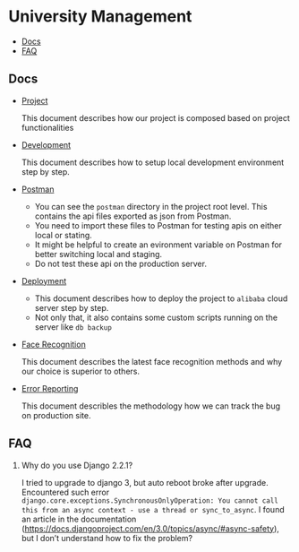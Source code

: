# University Management
- [Docs](#docs)
- [FAQ](#faq)

## Docs
- [Project](docs/project.md)

    This document describes how our project is composed based on project functionalities
- [Development](docs/development.md)

    This document describes how to setup local development environment step by step.
- [Postman](docs/postman.md)

    - You can see the `postman` directory in the project root level. This contains the api files exported as json from Postman.
    - You need to import these files to Postman for testing apis on either local or stating.
    - It might be helpful to create an evironment variable on Postman for better switching local and staging.
    - Do not test these api on the production server.
- [Deployment](docs/deployment.md)

    - This document describes how to deploy the project to `alibaba` cloud server step by step.
    - Not only that, it also contains some custom scripts running on the server like `db backup`
- [Face Recognition](docs/face-recognition.md)

    This document describes the latest face recognition methods and why our choice is superior to others.
- [Error Reporting](docs/error.md)

    This document describles the methodology how we can track the bug on production site.

## FAQ
1. Why do you use Django 2.2.1?

    I tried to upgrade to django 3, but auto reboot broke after upgrade. Encountered such error `django.core.exceptions.SynchronousOnlyOperation: You cannot call this from an async context - use a thread or sync_to_async`. I found an article in the documentation (https://docs.djangoproject.com/en/3.0/topics/async/#async-safety), but I don’t understand how to fix the problem?
    